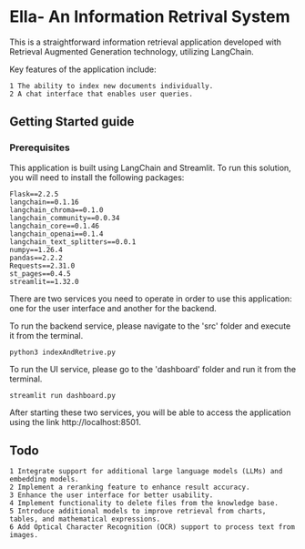 # Ella- An Information Retrival System
This is a straightforward information retrieval application developed with Retrieval Augmented Generation technology, utilizing LangChain.

Key features of the application include:

    1 The ability to index new documents individually.
    2 A chat interface that enables user queries.


## Getting Started guide


### Prerequisites 
This application is built using LangChain and Streamlit. To run this solution, you will need to install the following packages:
```pyhton
Flask==2.2.5
langchain==0.1.16
langchain_chroma==0.1.0
langchain_community==0.0.34
langchain_core==0.1.46
langchain_openai==0.1.4
langchain_text_splitters==0.0.1
numpy==1.26.4
pandas==2.2.2
Requests==2.31.0
st_pages==0.4.5
streamlit==1.32.0
```
There are two services you need to operate in order to use this application: one for the user interface and another for the backend.

To run the backend service, please navigate to the 'src' folder and execute it from the terminal.
```pyhton
python3 indexAndRetrive.py
```
To run the UI service, please go to the 'dashboard' folder and run it from the terminal.
```pyhton
streamlit run dashboard.py
```
After starting these two services, you will be able to access the application using the  link http://localhost:8501.

## Todo
    1 Integrate support for additional large language models (LLMs) and embedding models.
    2 Implement a reranking feature to enhance result accuracy.
    3 Enhance the user interface for better usability.
    4 Implement functionality to delete files from the knowledge base.
    5 Introduce additional models to improve retrieval from charts, tables, and mathematical expressions.
    6 Add Optical Character Recognition (OCR) support to process text from images.
